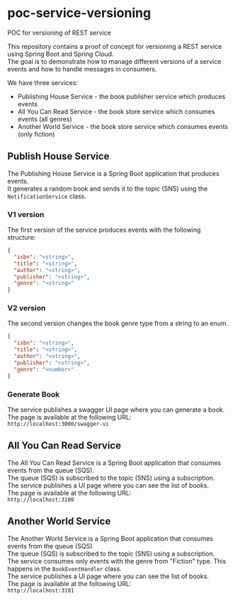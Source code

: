 # poc-service-versioning
POC for versioning of REST service

This repository contains a proof of concept for versioning a REST service using Spring Boot and Spring Cloud.   
The goal is to demonstrate how to manage different versions of a service events and how to handle messages in consumers.

We have three services:
* Publishing House Service - the book publisher service which produces events
* All You Can Read Service - the book store service which consumes events (all genres)
* Another World Service - the book store service which consumes events (only fiction)

## Publish House Service
The Publishing House Service is a Spring Boot application that produces events.  
It generates a random book and sends it to the topic (SNS) using the `NotificationService` class.

### V1 version
The first version of the service produces events with the following structure:
```json
{
  "isbn": "<string>",
  "title": "<string>",
  "author": "<string>",
  "publisher": "<string>",
  "genre": "<string>"
}
```

### V2 version
The second version changes the book genre type from a string to an enum.
```json
{
  "isbn": "<string>",
  "title": "<string>",
  "author": "<string>",
  "publisher": "<string>",
  "genre": "<number>"
}
```

### Generate Book
The service publishes a swagger UI page where you can generate a book.
The page is available at the following URL:  
`http://localhost:3000/swagger-ui`

## All You Can Read Service
The All You Can Read Service is a Spring Boot application that consumes events from the queue (SQS).  
The queue (SQS) is subscribed to the topic (SNS) using a subscription.  
The service publishes a UI page where you can see the list of books.  
The page is available at the following URL:  
`http://localhost:3100`

## Another World Service
The Another World Service is a Spring Boot application that consumes events from the queue (SQS).  
The queue (SQS) is subscribed to the topic (SNS) using a subscription.  
The service consumes only events with the genre from "Fiction" type. This happens in the `BookEventHandler` class.  
The service publishes a UI page where you can see the list of books.  
The page is available at the following URL:  
`http://localhost:3101`
